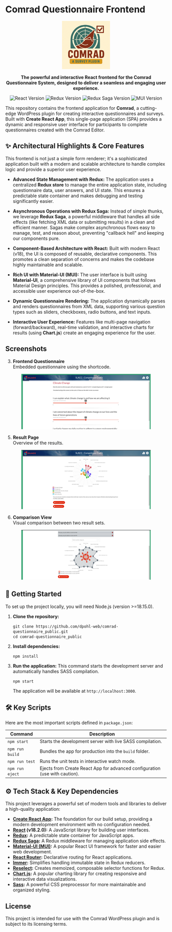 # Comrad Questionnaire Frontend

<p align="center">
  <img src="./screenshots/comrad_logo.png" alt="Comrad Logo" width="150">
</p>

<p align="center">
  <strong>The powerful and interactive React frontend for the Comrad Questionnaire System, designed to deliver a seamless and engaging user experience.</strong>
</p>

<p align="center">
  <img src="https://img.shields.io/badge/React-v18.2.0-blue.svg" alt="React Version">
  <img src="https://img.shields.io/badge/Redux-v4.2.1-764ABC.svg" alt="Redux Version">
  <img src="https://img.shields.io/badge/Redux_Saga-v1.2.2-999999.svg" alt="Redux Saga Version">
  <img src="https://img.shields.io/badge/MUI-v5.11.10-007FFF.svg" alt="MUI Version">
</p>

This repository contains the frontend application for **Comrad**, a cutting-edge WordPress plugin for creating interactive questionnaires and surveys. Built with **Create React App**, this single-page application (SPA) provides a dynamic and responsive user interface for participants to complete questionnaires created with the Comrad Editor.

## ✨ Architectural Highlights & Core Features

This frontend is not just a simple form renderer; it's a sophisticated application built with a modern and scalable architecture to handle complex logic and provide a superior user experience.

-   **Advanced State Management with Redux:**
    The application uses a centralized **Redux store** to manage the entire application state, including questionnaire data, user answers, and UI state. This ensures a predictable state container and makes debugging and testing significantly easier.

-   **Asynchronous Operations with Redux Saga:**
    Instead of simple thunks, we leverage **Redux Saga**, a powerful middleware that handles all side effects (like fetching XML data or submitting results) in a clean and efficient manner. Sagas make complex asynchronous flows easy to manage, test, and reason about, preventing "callback hell" and keeping our components pure.

-   **Component-Based Architecture with React:**
    Built with modern React (v18), the UI is composed of reusable, declarative components. This promotes a clean separation of concerns and makes the codebase highly maintainable and scalable.

-   **Rich UI with Material-UI (MUI):**
    The user interface is built using **Material-UI**, a comprehensive library of UI components that follows Material Design principles. This provides a polished, professional, and accessible user experience out-of-the-box.

-   **Dynamic Questionnaire Rendering:**
    The application dynamically parses and renders questionnaires from XML data, supporting various question types such as sliders, checkboxes, radio buttons, and text inputs.

-   **Interactive User Experience:**
    Features like multi-page navigation (forward/backward), real-time validation, and interactive charts for results (using **Chart.js**) create an engaging experience for the user.

## Screenshots
   
3. **Frontend Questionnaire**<br />
Embedded questionnaire using the shortcode.
<p align="center" width="100%">
    <img width="80%" src="./screenshots/3.png" alt="screenshot 3">
</p>

5. **Result Page**<br />
Overview of the results.
<p align="center" width="100%">
    <img width="80%" src="./screenshots/5.png" alt="screenshot 5">
</p>

6. **Comparison View**<br />
Visual comparison between two result sets.
<p align="center" width="100%">
    <img width="80%" src="./screenshots/4.png" alt="screenshot 4">
</p>

## 🚀 Getting Started

To set up the project locally, you will need Node.js (version >=18.15.0).

1.  **Clone the repository:**
    ```
    git clone https://github.com/dpohl-web/comrad-questionnaire_public.git
    cd comrad-questionnaire_public
    ```

2.  **Install dependencies:**
    ```
    npm install
    ```

3.  **Run the application:**
    This command starts the development server and automatically handles SASS compilation.
    ```
    npm start
    ```
    The application will be available at `http://localhost:3000`.

## 🛠️ Key Scripts

Here are the most important scripts defined in `package.json`:

| Command       | Description                                                          |
| ------------- | -------------------------------------------------------------------- |
| `npm start`   | Starts the development server with live SASS compilation.            |
| `npm run build` | Bundles the app for production into the `build` folder.              |
| `npm run test`  | Runs the unit tests in interactive watch mode.                       |
| `npm run eject` | Ejects from Create React App for advanced configuration (use with caution). |

## ⚙️ Tech Stack & Key Dependencies

This project leverages a powerful set of modern tools and libraries to deliver a high-quality application:

-   **[Create React App](https://create-react-app.dev/):** The foundation for our build setup, providing a modern development environment with no configuration needed.
-   **[React](https://reactjs.org/) (v18.2.0):** A JavaScript library for building user interfaces.
-   **[Redux](https://redux.js.org/):** A predictable state container for JavaScript apps.
-   **[Redux Saga](https://redux-saga.js.org/):** A Redux middleware for managing application side effects.
-   **[Material-UI (MUI)](https://mui.com/):** A popular React UI framework for faster and easier web development.
-   **[React Router](https://reactrouter.com/):** Declarative routing for React applications.
-   **[Immer](https://immerjs.github.io/immer/):** Simplifies handling immutable state in Redux reducers.
-   **[Reselect](https://github.com/reduxjs/reselect):** Creates memoized, composable selector functions for Redux.
-   **[Chart.js](https://www.chartjs.org/):** A popular charting library for creating responsive and interactive data visualizations.
-   **[Sass](https://sass-lang.com/):** A powerful CSS preprocessor for more maintainable and organized styling.

## License

This project is intended for use with the Comrad WordPress plugin and is subject to its licensing terms.
